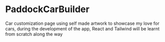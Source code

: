 # PaddockCarBuilder
Car customization page using self made artwork to showcase my love for cars, during the development of the app, React and Tailwind will be learnt from scratch along the way
